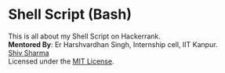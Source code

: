 # Shell Script (Bash)
This is all about my Shell Script on Hackerrank. <br>
**Mentored By**: Er Harshvardhan Singh, Internship cell, IIT Kanpur. <br>
[Shiv Sharma](https://Shiv-sharma-111.github.io)<br>
Licensed under the [MIT License](LICENSE).
